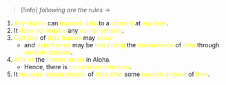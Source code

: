 >[!info] *following are the rules ->*
1. <span style="color:#fffd01">Any station</span> can <span style="color:#fffd01">transmit data</span> to a <span style="color:#fffd01">channel</span> at <span style="color:#fffd01">any time</span>.
2. It <span style="color:#fffd01">does not require</span> any <span style="color:#fffd01">carrier sensing</span>.
3. <span style="color:#fffd01">Collision</span> of <span style="color:#fffd01">data frames</span> may <span style="color:#fffd01">occur</span> 
	- and <span style="color:#fffd01">data frames</span> may be <span style="color:#fffd01">lost during</span> the <span style="color:#fffd01">transmission</span> of <span style="color:#fffd01">data</span> through <span style="color:#fffd01">multiple stations</span>.
4. <span style="color:#fffd01">ACK</span> <span style="color:#fffd01">of</span> the <span style="color:#fffd01">frames exists</span> in Aloha.
	- Hence, there is <span style="color:#fffd01">no collision detection</span>.
5. It <span style="color:#fffd01">requires retransmission</span> of <span style="color:#fffd01">data after</span> some <span style="color:#fffd01">random amount</span> of <span style="color:#fffd01">time</span>.